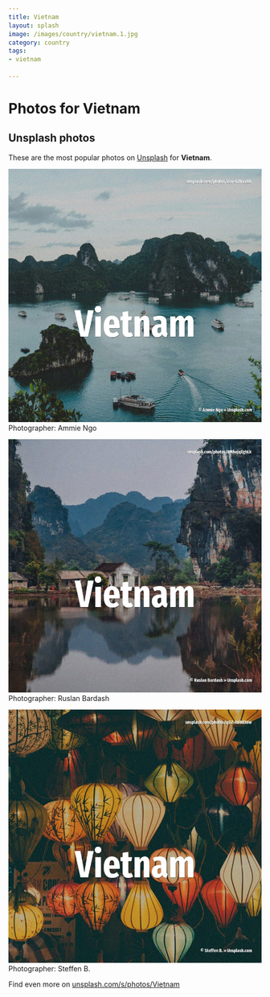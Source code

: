 ```yaml
---
title: Vietnam
layout: splash
image: /images/country/vietnam.1.jpg
category: country
tags:
- vietnam

---
```

# Photos for Vietnam
 
## Unsplash photos
These are the most popular photos on [Unsplash](https://unsplash.com) for **Vietnam**.
 
![Vietnam](/images/country/vietnam.1.jpg)
Photographer:  Ammie Ngo
 
![Vietnam](/images/country/vietnam.2.jpg)
Photographer:  Ruslan Bardash
 
![Vietnam](/images/country/vietnam.3.jpg)
Photographer:  Steffen B.
 
Find even more on [unsplash.com/s/photos/Vietnam](https://unsplash.com/s/photos/Vietnam)
 
